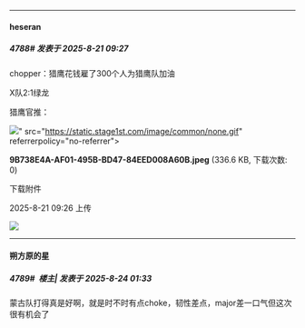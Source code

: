 ﻿
*****

####  heseran  
##### 4788#       发表于 2025-8-21 09:27

chopper：猎鹰花钱雇了300个人为猎鹰队加油

X队2:1绿龙

猎鹰官推：

<img src="https://img.stage1st.com/forum/202508/21/092654x1u3bn21ke63v331.jpeg" referrerpolicy="no-referrer">" src="https://static.stage1st.com/image/common/none.gif" referrerpolicy="no-referrer">

<strong>9B738E4A-AF01-495B-BD47-84EED008A60B.jpeg</strong> (336.6 KB, 下载次数: 0)

下载附件

2025-8-21 09:26 上传

<img src="https://static.stage1st.com/image/smiley/face2017/067.png" referrerpolicy="no-referrer"> 


*****

####  朔方原的星  
##### 4789#         楼主| 发表于 2025-8-24 01:33

蒙古队打得真是好啊，就是时不时有点choke，韧性差点，major差一口气但这次很有机会了

